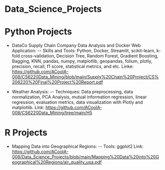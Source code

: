 # Data_Science_Projects


# Python Projects
* DataCo Supply Chain Company Data Analysis and Docker Web Application: 
  -- Skills and Tools: Python, Docker, Streamlit, scikit-learn, k-fold cross-validation, Decision Tree, Random Forest, Gradient Boosting, Bagging, KNN,       pandas, numpy, matplotlib, geopandas, folium, plotly, precision, recall, f1 score, statistical metrics, and etc. 
  Linke: https://github.com/ACoolA-008/CS6220Data_Mining/blob/main/Supply%20Chain%20Project/CS%206220%20Final%20Project%20Report.pdf
  
* Weather Analysis:
  -- Techniques: Data preprocessing, data normalization, PCA Analysis, mutual information regression, linear regression, evaluation metrics, data       visualization with Plotly and matplotlib.
  Link: https://github.com/ACoolA-008/CS6220Data_Mining/tree/main/H5
  
# R Projects
* Mapping Data into Geographical Regions:
  -- Tools: ggplot2
  Link: https://github.com/ACoolA-008/Data_Science_Projects/blob/main/Mapping%20Data%20into%20Geographical%20Regions/air_quality_usa.pdf


